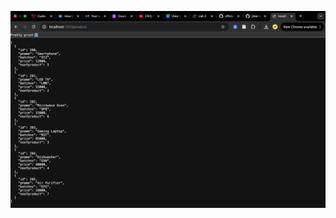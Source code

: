 ![Screenshot](https://github.com/HJHitesh/J2ee8_lab/blob/master/src/main/webapp/WEB-INF/images/images1.png)

